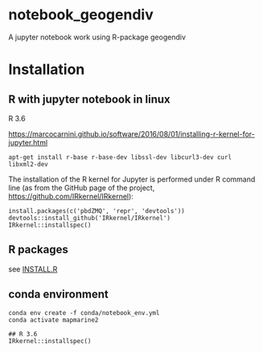 # notebook_geogendiv
A jupyter notebook work using R-package geogendiv


# Installation 

## R with jupyter notebook in linux

R 3.6 

https://marcocarnini.github.io/software/2016/08/01/installing-r-kernel-for-jupyter.html

```
apt-get install r-base r-base-dev libssl-dev libcurl3-dev curl libxml2-dev
```

The installation of the R kernel for Jupyter is performed under R command line (as from the GitHub page of the project, https://github.com/IRkernel/IRkernel):

```
install.packages(c('pbdZMQ', 'repr', 'devtools')) 
devtools::install_github('IRkernel/IRkernel') 
IRkernel::installspec()
```
## R packages

see [INSTALL.R](INSTALL.R)


## conda environment

```
conda env create -f conda/notebook_env.yml
conda activate mapmarine2
```

```
## R 3.6
IRkernel::installspec()

```